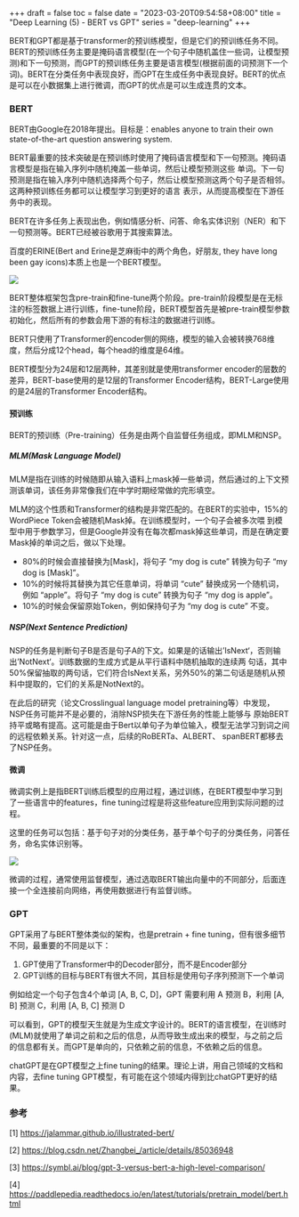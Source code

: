 +++
draft = false
toc = false
date = "2023-03-20T09:54:58+08:00"
title = "Deep Learning (5) - BERT vs GPT"
series = "deep-learning"
+++

BERT和GPT都是基于transformer的预训练模型，但是它们的预训练任务不同。BERT的预训练任务主要是掩码语言模型(在一个句子中随机盖住一些词，让模型预测)和下一句预测，而GPT的预训练任务主要是语言模型(根据前面的词预测下一个词)。BERT在分类任务中表现良好，而GPT在生成任务中表现良好。BERT的优点是可以在小数据集上进行微调，而GPT的优点是可以生成连贯的文本。

### BERT

BERT由Google在2018年提出。目标是：enables anyone to train their own state-of-the-art question answering system.

BERT最重要的技术突破是在预训练时使用了掩码语言模型和下一句预测。掩码语言模型是指在输入序列中随机掩盖一些单词，然后让模型预测这些
单词。下一句预测是指在输入序列中随机选择两个句子，然后让模型预测这两个句子是否相邻。这两种预训练任务都可以让模型学习到更好的语言
表示，从而提高模型在下游任务中的表现。

BERT在许多任务上表现出色，例如情感分析、问答、命名实体识别（NER）和下一句预测等。BERT已经被谷歌用于其搜索算法。

百度的ERINE(Bert and Erine是芝麻街中的两个角色，好朋友, they have long been gay icons)本质上也是一个BERT模型。

![](/images/dl/bert-pretrain-finetuning.png)

BERT整体框架包含pre-train和fine-tune两个阶段。pre-train阶段模型是在无标注的标签数据上进行训练，fine-tune阶段，BERT模型首先是被pre-train模型参数初始化，然后所有的参数会用下游的有标注的数据进行训练。

BERT只使用了Transformer的encoder侧的网络，模型的输入会被转换768维度，然后分成12个head，每个head的维度是64维。

BERT模型分为24层和12层两种，其差别就是使用transformer encoder的层数的差异，BERT-base使用的是12层的Transformer Encoder结构，BERT-Large使用的是24层的Transformer Encoder结构。

#### 预训练

BERT的预训练（Pre-training）任务是由两个自监督任务组成，即MLM和NSP。

##### MLM(Mask Language Model)

MLM是指在训练的时候随即从输入语料上mask掉一些单词，然后通过的上下文预测该单词，该任务非常像我们在中学时期经常做的完形填空。

MLM的这个性质和Transformer的结构是非常匹配的。在BERT的实验中，15%的WordPiece Token会被随机Mask掉。在训练模型时，一个句子会被多次喂
到模型中用于参数学习，但是Google并没有在每次都mask掉这些单词，而是在确定要Mask掉的单词之后，做以下处理。

* 80%的时候会直接替换为[Mask]，将句子 “my dog is cute” 转换为句子 “my dog is [Mask]”。
* 10%的时候将其替换为其它任意单词，将单词 “cute” 替换成另一个随机词，例如 “apple”。将句子 “my dog is cute” 转换为句子 “my dog is apple”。
* 10%的时候会保留原始Token，例如保持句子为 “my dog is cute” 不变。

##### NSP(Next Sentence Prediction)

NSP的任务是判断句子B是否是句子A的下文。如果是的话输出’IsNext‘，否则输出’NotNext‘。训练数据的生成方式是从平行语料中随机抽取的连续两
句话，其中50%保留抽取的两句话，它们符合IsNext关系，另外50%的第二句话是随机从预料中提取的，它们的关系是NotNext的。

在此后的研究（论文Crosslingual language model pretraining等）中发现，NSP任务可能并不是必要的，消除NSP损失在下游任务的性能上能够与
原始BERT持平或略有提高。这可能是由于Bert以单句子为单位输入，模型无法学习到词之间的远程依赖关系。针对这一点，后续的RoBERTa、ALBERT、
spanBERT都移去了NSP任务。

#### 微调

微调实例上是指BERT训练后模型的应用过程，通过训练，在BERT模型中学习到了一些语言中的features，fine tuning过程是将这些feature应用到实际问题的过程。

这里的任务可以包括：基于句子对的分类任务，基于单个句子的分类任务，问答任务，命名实体识别等。

![](/images/dl/bert-fine-tuning.png)

微调的过程，通常使用监督模型，通过选取BERT输出向量中的不同部分，后面连接一个全连接前向网络，再使用数据进行有监督训练。


### GPT

GPT采用了与BERT整体类似的架构，也是pretrain + fine tuning，但有很多细节不同，最重要的不同是以下：

1. GPT使用了Transformer中的Decoder部分，而不是Encoder部分
2. GPT训练的目标与BERT有很大不同，其目标是使用句子序列预测下一个单词

例如给定一个句子包含4个单词 [A, B, C, D]，GPT 需要利用 A 预测 B，利用 [A, B] 预测 C，利用 [A, B, C] 预测 D

可以看到，GPT的模型天生就是为生成文字设计的。BERT的语言模型，在训练时(MLM)就使用了单词之前和之后的信息，从而导致生成出来的模型，与之前之后的信息都有关。而GPT是单向的，只依赖之前的信息，不依赖之后的信息。

chatGPT是在GPT模型之上fine tuning的结果。理论上讲，用自己领域的文档和内容，去fine tuning GPT模型，有可能在这个领域内得到比chatGPT更好的结果。

### 参考

[1] https://jalammar.github.io/illustrated-bert/ 

[2] https://blog.csdn.net/Zhangbei_/article/details/85036948 

[3] https://symbl.ai/blog/gpt-3-versus-bert-a-high-level-comparison/

[4] https://paddlepedia.readthedocs.io/en/latest/tutorials/pretrain_model/bert.html

